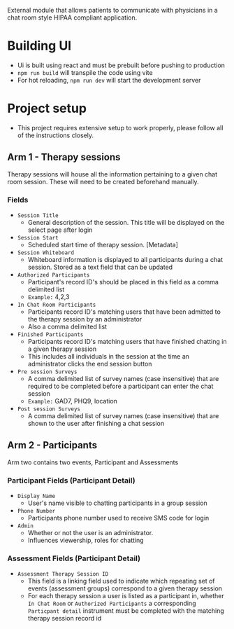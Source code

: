 External module that allows patients to communicate with physicians in a chat room style HIPAA compliant application.

# Building UI
-  Ui is built using react and must be prebuilt before pushing to production
-  `npm run build` will transpile the code using vite
-  For hot reloading, `npm run dev` will start the development server


# Project setup
- This project requires extensive setup to work properly, please follow all of the instructions closely.


## Arm 1 - Therapy sessions
Therapy sessions will house all the information pertaining to a given chat room session.
These will need to be created beforehand manually.
### Fields
- `Session Title`
  - General description of the session. This title will be displayed on the select page after login
- `Session Start`
  - Scheduled start time of therapy session. [Metadata]
- `Session Whiteboard`
  - Whiteboard information is displayed to all participants during a chat session. Stored as a text field that can be updated
- `Authorized Participants`
  - Participant's record ID's should be placed in this field as a comma delimited list
  - `Example:` 4,2,3
- `In Chat Room Participants`
  - Participants record ID's matching users that have been admitted to the therapy session by an administrator
  - Also a comma delimited list
- `Finished Participants`
  - Participants record ID's matching users that have finished chatting in a given therapy session
  - This includes all individuals in the session at the time an administrator clicks the end session button
- `Pre session Surveys`
  - A comma delimited list of survey names (case insensitive) that are required to be completed before a participant can enter the chat session
  - `Example:` GAD7, PHQ9, location
- `Post session Surveys`
  - A comma delimited list of survey names (case insensitive) that are shown to the user after finishing a chat session

## Arm 2 - Participants
Arm two contains two events, Participant and Assessments
### Participant Fields (Participant Detail)
- `Display Name`
  - User's name visible to chatting participants in a group session
- `Phone Number`
  - Participants phone number used to receive SMS code for login
- `Admin`
  - Whether or not the user is an administrator.
  - Influences viewership, roles for chatting
### Assessment Fields (Participant Detail)
- `Assessment Therapy Session ID`
  - This field is a linking field used to indicate which repeating set of events (assessment groups) correspond to a given therapy session
  - For each therapy session a user is listed as a participant in, whether `In Chat Room` or `Authorized Participants`
a corresponding `Particpant detail` instrument must be completed with the matching therapy session record id

